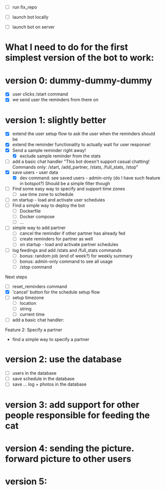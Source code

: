 - [ ] run fix_repo
- [ ] launch bot locally
- [ ] launch bot on server


# What I need to do for the first simplest version of the bot to work:


# version 0: dummy-dummy-dummy
- [x] user clicks /start command
- [x] we send user the reminders from there on

# version 1: slightly better
- [x] extend the user setup flow to ask the user when the reminders should be
- [x] extend the reminder functionality to actually wait for user response!
- [x] Send a sample reminder right away!
  - [x] exclude sample reminder from the stats
- [ ] add a basic chat handler "This bot doesn't support casual chatting! Commands only: /start, /add_partner, /stats, /full_stats, /stop"
- [x] save users - user data
  - [x] dev command: see saved users - admin-only (do I have such feature in botspot?) Should be a simple filter though
- [ ] Find some easy way to specify and support time zones
  - [ ] use time zone to schedule
- [ ] on startup - load and activate user schedules
- [ ] Find a simple way to deploy the bot
  - [ ] Dockerfile
  - [ ] Docker compose
  - [ ] ...
- [ ] simple way to add partner
  - [ ] cancel the reminder if other partner has already fed
  - [ ] create reminders for partner as well
  - [ ] on startup - load and activate partner schedules
- [ ] log feedings and add /stats and /full_stats commands
  - [ ] bonus: random job (end of week?) for weekly summary
  - [ ] bonus: admin-only command to see all usage
  - [ ] /stop command

Next steps
- [ ] reset_reminders command
- [x] 'cancel' button for the schedule setup flow
- [ ] setup timezone
  - [ ] location
  - [ ] string
  - [ ] current time
- [ ] add a basic chat handler: 

Feature 2: Specify a partner
- find a simple way to specify a partner


# version 2: use the database
- [ ] users in the database
- [ ] save schedule in the database
- [ ] save ... log + photos in the database

# version 3: add support for other people responsible for feeding the cat


# version 4: sending the picture. forward picture to other users


# version 5: 